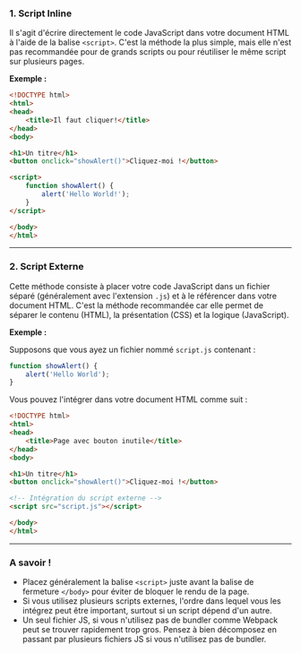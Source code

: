 ### 1. Script Inline

Il s'agit d'écrire directement le code JavaScript dans votre document HTML à l'aide de la balise `<script>`. C'est la méthode la plus simple, mais elle n'est pas recommandée pour de grands scripts ou pour réutiliser le même script sur plusieurs pages.

**Exemple :**

```html
<!DOCTYPE html>
<html>
<head>
    <title>Il faut cliquer!</title>
</head>
<body>

<h1>Un titre</h1>
<button onclick="showAlert()">Cliquez-moi !</button>

<script>
    function showAlert() {
        alert('Hello World!');
    }
</script>

</body>
</html>
```

---

### 2. Script Externe

Cette méthode consiste à placer votre code JavaScript dans un fichier séparé (généralement avec l'extension `.js`) et à le référencer dans votre document HTML. C'est la méthode recommandée car elle permet de séparer le contenu (HTML), la présentation (CSS) et la logique (JavaScript).

**Exemple :**

Supposons que vous ayez un fichier nommé `script.js` contenant :

```javascript
function showAlert() {
    alert('Hello World');
}
```

Vous pouvez l'intégrer dans votre document HTML comme suit :

```html
<!DOCTYPE html>
<html>
<head>
    <title>Page avec bouton inutile</title>
</head>
<body>

<h1>Un titre</h1>
<button onclick="showAlert()">Cliquez-moi !</button>

<!-- Intégration du script externe -->
<script src="script.js"></script>

</body>
</html>
```

---

### A savoir !

- Placez généralement la balise `<script>` juste avant la balise de fermeture `</body>` pour éviter de bloquer le rendu de la page.
- Si vous utilisez plusieurs scripts externes, l'ordre dans lequel vous les intégrez peut être important, surtout si un script dépend d'un autre.
- Un seul fichier JS, si vous n'utilisez pas de bundler comme Webpack peut se trouver rapidement trop gros. Pensez à bien décomposez en passant par plusieurs fichiers JS si vous n'utilisez pas de bundler.
